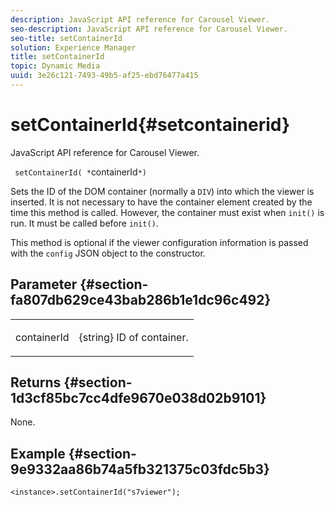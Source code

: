 ```yaml
---
description: JavaScript API reference for Carousel Viewer.
seo-description: JavaScript API reference for Carousel Viewer.
seo-title: setContainerId
solution: Experience Manager
title: setContainerId
topic: Dynamic Media
uuid: 3e26c121-7493-49b5-af25-ebd76477a415
---
```


# setContainerId{#setcontainerid}

JavaScript API reference for Carousel Viewer.

 ` setContainerId( *`containerId`*)`

Sets the ID of the DOM container (normally a `DIV`) into which the viewer is inserted. It is not necessary to have the container element created by the time this method is called. However, the container must exist when `init()` is run. It must be called before `init()`.

This method is optional if the viewer configuration information is passed with the `config` JSON object to the constructor.

## Parameter {#section-fa807db629ce43bab286b1e1dc96c492}

<table id="table_896DFF34A68A403DB93A6D597461A573"> 
 <tbody> 
  <tr> 
   <td colname="col1"> <p> <span class="codeph"> <span class="varname"> containerId </span> </span> </p> </td> 
   <td colname="col2"> <p> <span class="codeph"> {string} </span> ID of container. </p> </td> 
  </tr> 
 </tbody> 
</table>

## Returns {#section-1d3cf85bc7cc4dfe9670e038d02b9101}

None.

## Example {#section-9e9332aa86b74a5fb321375c03fdc5b3}

```
<instance>.setContainerId("s7viewer");
```

